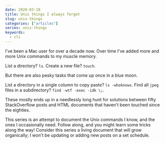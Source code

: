 ```yaml
---
date: 2020-03-18
title: Unix things I always forget
slug: unix-things
categories: ["articles"]
series: unix-things
keywords:
  - cli
---
```


I've been a Mac user for over a decade now. Over time I've added more and more Unix commands to my muscle memory.

List a directory? `ls`. Create a new file? `touch`.

But there are also pesky tasks that come up once in a blue moon.

List a directory in a single column to copy paste? `ls -whoknows`. Find all `jpeg` files in a subdirectory? `find -wtf -exec -idk \;`.

These mostly ends up in a needlessly long hunt for solutions between fifty StackOverflow posts and HTML documents that haven't been touched since the eighties.

This series is an attempt to document the Unix commands I know, and the ones I occasionally need. Follow along, and you might learn some tricks along the way! Consider this series a living document that will grow organically; I won't be updating or adding new posts on a set schedule.

